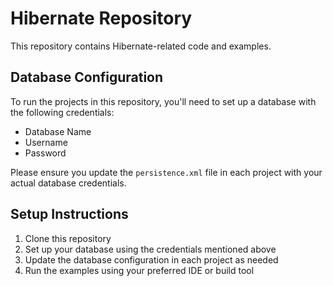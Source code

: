 # Hibernate Repository

This repository contains Hibernate-related code and examples.

## Database Configuration

To run the projects in this repository, you'll need to set up a database with the following credentials:

- Database Name
- Username
- Password

Please ensure you update the `persistence.xml` file in each project with your actual database credentials.

## Setup Instructions

1. Clone this repository
2. Set up your database using the credentials mentioned above
3. Update the database configuration in each project as needed
4. Run the examples using your preferred IDE or build tool
